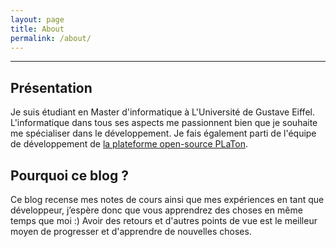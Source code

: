 ```yaml
---
layout: page
title: About
permalink: /about/
---
```

---------
## Présentation
Je suis étudiant en Master d'informatique à L'Université de Gustave Eiffel. L'informatique dans tous ses aspects me passionnent bien que je souhaite me spécialiser dans le développement. 
Je fais également parti de l'équipe de développement de [la plateforme open-source PLaTon](https://premierlangage.github.io/PLaTon-web/).

## Pourquoi ce blog ? 

Ce blog recense mes notes de cours ainsi que mes expériences en tant que développeur, j’espère donc que vous apprendrez des choses en même temps que moi :)
Avoir des retours et d'autres points de vue est le meilleur moyen de progresser et d'apprendre de nouvelles choses. 



